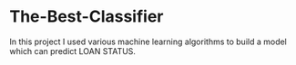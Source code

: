 # The-Best-Classifier
In this project I used various machine learning algorithms to build a model which can predict LOAN STATUS. 
